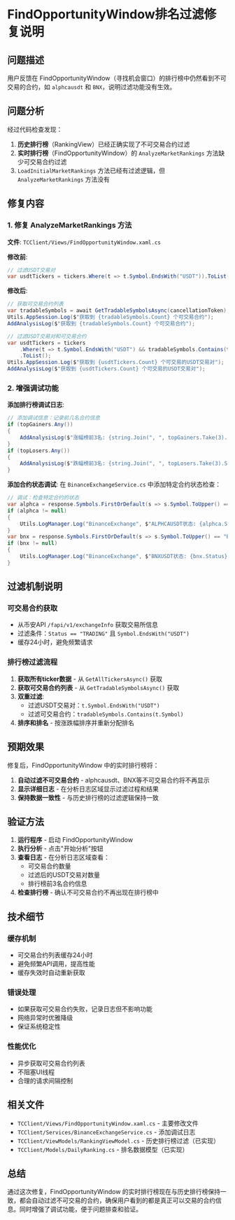 # FindOpportunityWindow排名过滤修复说明

## 问题描述

用户反馈在 FindOpportunityWindow（寻找机会窗口）的排行榜中仍然看到不可交易的合约，如 `alphcausdt` 和 `BNX`，说明过滤功能没有生效。

## 问题分析

经过代码检查发现：

1. **历史排行榜**（RankingView）已经正确实现了不可交易合约过滤
2. **实时排行榜**（FindOpportunityWindow）的 `AnalyzeMarketRankings` 方法缺少可交易合约过滤
3. `LoadInitialMarketRankings` 方法已经有过滤逻辑，但 `AnalyzeMarketRankings` 方法没有

## 修复内容

### 1. 修复 AnalyzeMarketRankings 方法

**文件**: `TCClient/Views/FindOpportunityWindow.xaml.cs`

**修改前**:
```csharp
// 过滤USDT交易对
var usdtTickers = tickers.Where(t => t.Symbol.EndsWith("USDT")).ToList();
```

**修改后**:
```csharp
// 获取可交易合约列表
var tradableSymbols = await GetTradableSymbolsAsync(cancellationToken);
Utils.AppSession.Log($"获取到 {tradableSymbols.Count} 个可交易合约");
AddAnalysisLog($"获取到 {tradableSymbols.Count} 个可交易合约");

// 过滤USDT交易对和可交易合约
var usdtTickers = tickers
    .Where(t => t.Symbol.EndsWith("USDT") && tradableSymbols.Contains(t.Symbol))
    .ToList();
Utils.AppSession.Log($"获取到 {usdtTickers.Count} 个可交易的USDT交易对");
AddAnalysisLog($"获取到 {usdtTickers.Count} 个可交易的USDT交易对");
```

### 2. 增强调试功能

**添加排行榜调试日志**:
```csharp
// 添加调试信息：记录前几名合约信息
if (topGainers.Any())
{
    AddAnalysisLog($"涨幅榜前3名: {string.Join(", ", topGainers.Take(3).Select(g => $"{g.Symbol}({g.ChangePercent:P2})"))}");
}
if (topLosers.Any())
{
    AddAnalysisLog($"跌幅榜前3名: {string.Join(", ", topLosers.Take(3).Select(l => $"{l.Symbol}({l.ChangePercent:P2})"))}");
}
```

**添加合约状态调试**:
在 `BinanceExchangeService.cs` 中添加特定合约状态检查：
```csharp
// 调试：检查特定合约的状态
var alphca = response.Symbols.FirstOrDefault(s => s.Symbol.ToUpper() == "ALPHCAUSDT");
if (alphca != null)
{
    Utils.LogManager.Log("BinanceExchange", $"ALPHCAUSDT状态: {alphca.Status}");
}
var bnx = response.Symbols.FirstOrDefault(s => s.Symbol.ToUpper() == "BNXUSDT");
if (bnx != null)
{
    Utils.LogManager.Log("BinanceExchange", $"BNXUSDT状态: {bnx.Status}");
}
```

## 过滤机制说明

### 可交易合约获取
- 从币安API `/fapi/v1/exchangeInfo` 获取交易所信息
- 过滤条件：`Status == "TRADING"` 且 `Symbol.EndsWith("USDT")`
- 缓存24小时，避免频繁请求

### 排行榜过滤流程
1. **获取所有ticker数据** - 从 `GetAllTickersAsync()` 获取
2. **获取可交易合约列表** - 从 `GetTradableSymbolsAsync()` 获取
3. **双重过滤**:
   - 过滤USDT交易对：`t.Symbol.EndsWith("USDT")`
   - 过滤可交易合约：`tradableSymbols.Contains(t.Symbol)`
4. **排序和排名** - 按涨跌幅排序并重新分配排名

## 预期效果

修复后，FindOpportunityWindow 中的实时排行榜将：

1. **自动过滤不可交易合约** - alphcausdt、BNX等不可交易合约将不再显示
2. **显示详细日志** - 在分析日志区域显示过滤过程和结果
3. **保持数据一致性** - 与历史排行榜的过滤逻辑保持一致

## 验证方法

1. **运行程序** - 启动 FindOpportunityWindow
2. **执行分析** - 点击"开始分析"按钮
3. **查看日志** - 在分析日志区域查看：
   - 可交易合约数量
   - 过滤后的USDT交易对数量
   - 排行榜前3名合约信息
4. **检查排行榜** - 确认不可交易合约不再出现在排行榜中

## 技术细节

### 缓存机制
- 可交易合约列表缓存24小时
- 避免频繁API调用，提高性能
- 缓存失效时自动重新获取

### 错误处理
- 如果获取可交易合约失败，记录日志但不影响功能
- 网络异常时优雅降级
- 保证系统稳定性

### 性能优化
- 异步获取可交易合约列表
- 不阻塞UI线程
- 合理的请求间隔控制

## 相关文件

- `TCClient/Views/FindOpportunityWindow.xaml.cs` - 主要修改文件
- `TCClient/Services/BinanceExchangeService.cs` - 添加调试日志
- `TCClient/ViewModels/RankingViewModel.cs` - 历史排行榜过滤（已实现）
- `TCClient/Models/DailyRanking.cs` - 排名数据模型（已实现）

## 总结

通过这次修复，FindOpportunityWindow 的实时排行榜现在与历史排行榜保持一致，都会自动过滤不可交易的合约，确保用户看到的都是真正可以交易的合约信息。同时增强了调试功能，便于问题排查和验证。 
